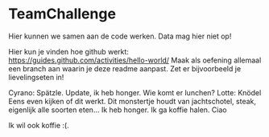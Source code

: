 # TeamChallenge
Hier kunnen we samen aan de code werken. Data mag hier niet op!

Hier kun je vinden hoe github werkt: https://guides.github.com/activities/hello-world/
Maak als oefening allemaal een branch aan waarin je deze readme aanpast. Zet er bijvoorbeeld je lievelingseten in!

Cyrano: Spätzle. Update, ik heb honger. Wie komt er lunchen?
Lotte: Knödel 
Eens even kijken of dit werkt.
Dit monstertje houdt van jachtschotel, steak, eigenlijk alle soorten eten...
Ik heb honger.
Ik ga koffie halen.
Ciao

Ik wil ook koffie :(. 

